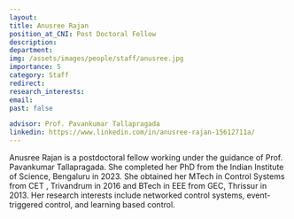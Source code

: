 ```yaml
---
layout: 
title: Anusree Rajan
position_at_CNI: Post Doctoral Fellow
description: 
department:
img: /assets/images/people/staff/anusree.jpg
importance: 5
category: Staff
redirect: 
research_interests: 
email: 
past: false

advisor: Prof. Pavankumar Tallapragada
linkedin: https://www.linkedin.com/in/anusree-rajan-15612711a/
---
```



Anusree Rajan is a postdoctoral fellow working under the guidance of Prof. Pavankumar Tallapragada. She completed her PhD from the Indian Institute of Science, Bengaluru in 2023. She obtained her MTech in Control Systems from CET , Trivandrum in 2016 and BTech in EEE from GEC, Thrissur in 2013. Her research interests include networked control systems, event-triggered control, and learning based control.
